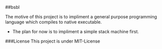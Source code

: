 ##bsbl

The motive of this project is to impliment a general purpose programming language which compiles to native executable.

- The plan for now is to impliment a simple stack machine first.

###License
This project is under MIT-License
